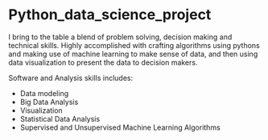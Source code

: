 # Python_data_science_project
I bring to the table a blend of problem solving, decision making and technical skills. Highly accomplished with crafting algorithms using pythons and making use of machine learning to make sense of data, and then using data visualization to present the data to decision makers.

Software and Analysis skills includes: 
- Data modeling
- Big Data Analysis
- Visualization
- Statistical Data Analysis
- Supervised and Unsupervised Machine Learning Algorithms
